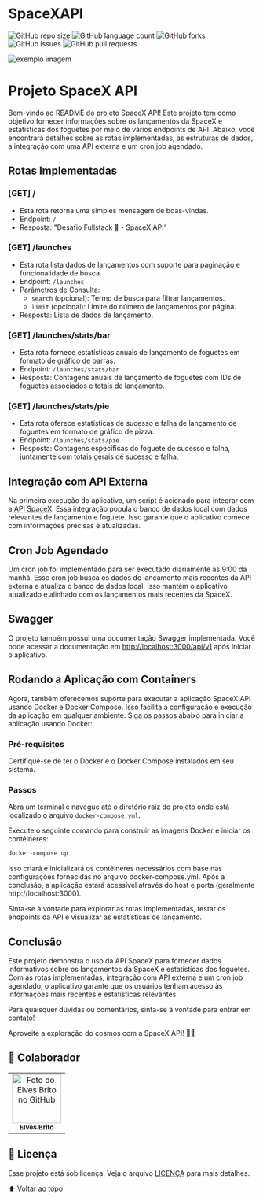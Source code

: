 # SpaceXAPI

<!---Esses são exemplos. Veja https://shields.io para outras pessoas ou para personalizar este conjunto de escudos. Você pode querer incluir dependências, status do projeto e informações de licença aqui--->

![GitHub repo size](https://img.shields.io/github/repo-size/elvesbd/space-backend?style=for-the-badge)
![GitHub language count](https://img.shields.io/github/languages/count/elvesbd/space-backend?style=for-the-badge)
![GitHub forks](https://img.shields.io/github/forks/elvesbd/space-backend?style=for-the-badge)
![GitHub issues](https://img.shields.io/github/issues-raw/elvesbd/space-backend?style=for-the-badge)
![GitHub pull requests](https://img.shields.io/github/issues-pr/elvesbd/space-backend?style=for-the-badge)

<img src="https://i.imgur.com/mVfMOTb.png" alt="exemplo imagem">

# Projeto SpaceX API

Bem-vindo ao README do projeto SpaceX API! Este projeto tem como objetivo fornecer informações sobre os lançamentos da SpaceX e estatísticas dos foguetes por meio de vários endpoints de API. Abaixo, você encontrará detalhes sobre as rotas implementadas, as estruturas de dados, a integração com uma API externa e um cron job agendado.

## Rotas Implementadas

### \[GET\] /

- Esta rota retorna uma simples mensagem de boas-vindas.
- Endpoint: `/`
- Resposta: "Desafio Fullstack 🏅 - SpaceX API"

### \[GET\] /launches

- Esta rota lista dados de lançamentos com suporte para paginação e funcionalidade de busca.
- Endpoint: `/launches`
- Parâmetros de Consulta:
  - `search` (opcional): Termo de busca para filtrar lançamentos.
  - `limit` (opcional): Limite do número de lançamentos por página.
- Resposta: Lista de dados de lançamento.

### \[GET\] /launches/stats/bar

- Esta rota fornece estatísticas anuais de lançamento de foguetes em formato de gráfico de barras.
- Endpoint: `/launches/stats/bar`
- Resposta: Contagens anuais de lançamento de foguetes com IDs de foguetes associados e totais de lançamento.

### \[GET\] /launches/stats/pie

- Esta rota oferece estatísticas de sucesso e falha de lançamento de foguetes em formato de gráfico de pizza.
- Endpoint: `/launches/stats/pie`
- Resposta: Contagens específicas do foguete de sucesso e falha, juntamente com totais gerais de sucesso e falha.

## Integração com API Externa

Na primeira execução do aplicativo, um script é acionado para integrar com a [API SpaceX](https://github.com/r-spacex/SpaceX-API). Essa integração popula o banco de dados local com dados relevantes de lançamento e foguete. Isso garante que o aplicativo comece com informações precisas e atualizadas.

## Cron Job Agendado

Um cron job foi implementado para ser executado diariamente às 9:00 da manhã. Esse cron job busca os dados de lançamento mais recentes da API externa e atualiza o banco de dados local. Isso mantém o aplicativo atualizado e alinhado com os lançamentos mais recentes da SpaceX.

## Swagger

O projeto também possui uma documentação Swagger implementada. Você pode acessar a documentação em [http://localhost:3000/api/v1](http://localhost:3000/api/v1) após iniciar o aplicativo.

## Rodando a Aplicação com Containers

Agora, também oferecemos suporte para executar a aplicação SpaceX API usando Docker e Docker Compose. Isso facilita a configuração e execução da aplicação em qualquer ambiente. Siga os passos abaixo para iniciar a aplicação usando Docker:

### Pré-requisitos

Certifique-se de ter o Docker e o Docker Compose instalados em seu sistema.

### Passos

Abra um terminal e navegue até o diretório raiz do projeto onde está localizado o arquivo `docker-compose.yml`.

Execute o seguinte comando para construir as imagens Docker e iniciar os contêineres:

```bash
docker-compose up
```

Isso criará e inicializará os contêineres necessários com base nas configurações fornecidas no arquivo docker-compose.yml.
Após a conclusão, a aplicação estará acessível através do host e porta (geralmente http://localhost:3000).

Sinta-se à vontade para explorar as rotas implementadas, testar os endpoints da API e visualizar as estatísticas de lançamento.

## Conclusão

Este projeto demonstra o uso da API SpaceX para fornecer dados informativos sobre os lançamentos da SpaceX e estatísticas dos foguetes. Com as rotas implementadas, integração com API externa e um cron job agendado, o aplicativo garante que os usuários tenham acesso às informações mais recentes e estatísticas relevantes.

Para quaisquer dúvidas ou comentários, sinta-se à vontade para entrar em contato!

Aproveite a exploração do cosmos com a SpaceX API! 🚀🌌

## 🤝 Colaborador

<table>
  <tr>
    <td align="center">
      <a href="#">
        <img src="https://github.com/elvesbd.png" width="100px;" alt="Foto do Elves Brito no GitHub"/><br>
        <sub>
          <b>Elves Brito</b>
        </sub>
      </a>
    </td>
  </tr>
</table>

## 📝 Licença

Esse projeto está sob licença. Veja o arquivo [LICENÇA](LICENSE.md) para mais detalhes.

[⬆ Voltar ao topo](#SpaceXAPI)<br>
